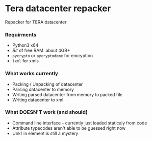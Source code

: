 # Tera datacenter repacker

Repacker for TERA datacenter

### Requirments

- Python3 x64
- *Bit* of free RAM: about 4GB+
- `pycrypto` or `pycryptodome` for encryption
- `lxml` for xmls 

### What works currently

- Packing / Unpacking of datacenter
- Parsing datacenter to memory
- Writing parsed datacenter from memory to packed file 
- Writing datacenter to xml

### What DOESN'T work (and should)

- Command line interface - currently just loaded staticaly from code
- Attribute typecodes aren't able to be guessed right now 
- Unk1 in element is still a mystery


